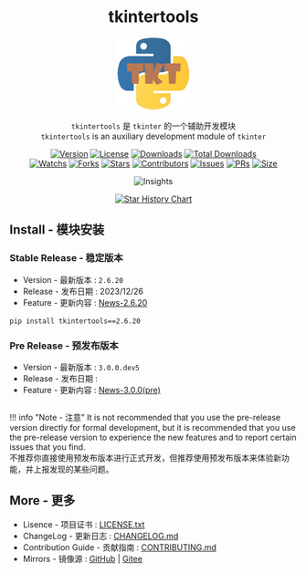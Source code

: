 <h1 align="center">tkintertools</h1>

<p align="center"><img alt="logo" src="logo.png"/></p>

<p align="center">
<code>tkintertools</code> 是 <code>tkinter</code> 的一个辅助开发模块
<br/>
<code>tkintertools</code> is an auxiliary development module of <code>tkinter</code>
</p>

<p align="center">
<a href="."><img alt="Version" src="https://img.shields.io/pypi/v/tkintertools?label=Version" /></a>
<a href="./more/LICENSE"><img alt="License" src="https://img.shields.io/pypi/l/tkintertools?label=License" /></a>
<a href="https://pypistats.org/packages/tkintertools"><img alt="Downloads" src="https://img.shields.io/pypi/dm/tkintertools?label=Downloads&logo=pypi" /></a>
<a href="https://pepy.tech/project/tkintertools"><img alt="Total Downloads" src="https://static.pepy.tech/badge/tkintertools" /></a>
<br/>
<a href="https://github.com/Xiaokang2022/tkintertools/watchers"><img alt="Watchs" src="https://img.shields.io/github/watchers/Xiaokang2022/tkintertools?label=Watchs&logo=github" /></a>
<a href="https://github.com/Xiaokang2022/tkintertools/forks"><img alt="Forks" src="https://img.shields.io/github/forks/Xiaokang2022/tkintertools?label=Forks&logo=github" /></a>
<a href="https://github.com/Xiaokang2022/tkintertools/stargazers"><img alt="Stars" src="https://img.shields.io/github/stars/Xiaokang2022/tkintertools?label=Stars&color=gold&logo=github" /></a>
<a href="https://github.com/Xiaokang2022/tkintertools/graphs/contributors"><img alt="Contributors" src="https://img.shields.io/github/contributors/Xiaokang2022/tkintertools?label=Contributors&logo=github" /></a>
<a href="https://github.com/Xiaokang2022/tkintertools/issues"><img alt="Issues" src="https://img.shields.io/github/issues/Xiaokang2022/tkintertools?label=Issues&logo=github" /></a>
<a href="https://github.com/Xiaokang2022/tkintertools/pulls"><img alt="PRs" src="https://img.shields.io/github/issues-pr/Xiaokang2022/tkintertools?label=PRs&logo=github" /></a>
<a href="https://github.com/Xiaokang2022/tkintertools"><img alt="Size" src="https://img.shields.io/github/languages/code-size/Xiaokang2022/tkintertools?label=Size&logo=github" /></a>
</p>

<p align="center"><img alt="Insights" src="https://repobeats.axiom.co/api/embed/ab8fae686a5a96f91fa71c40c53c189310924f5e.svg" /></p>

<p align="center">
    <a href="https://star-history.com/#Xiaokang2022/tkintertools&Date">
        <picture>
            <source media="(prefers-color-scheme: dark)" srcset="https://api.star-history.com/svg?repos=Xiaokang2022/tkintertools&type=Date&theme=dark" />
            <source media="(prefers-color-scheme: light)" srcset="https://api.star-history.com/svg?repos=Xiaokang2022/tkintertools&type=Date" />
            <img alt="Star History Chart" src="https://api.star-history.com/svg?repos=Xiaokang2022/tkintertools&type=Date" />
        </picture>
    </a>
</p>

## Install - 模块安装

### Stable Release - 稳定版本

- Version - 最新版本 : `2.6.20`
- Release - 发布日期 : 2023/12/26
- Feature - 更新内容 : [News-2.6.20](./news/2.6.20/News.md)

```
pip install tkintertools==2.6.20
```

### Pre Release - 预发布版本

- Version - 最新版本 : `3.0.0.dev5`
- Release - 发布日期 :
- Feature - 更新内容 : [News-3.0.0(pre)](./news/3.0.0/News.md)

```

```

!!! info "Note - 注意"
    It is not recommended that you use the pre-release version directly for formal development, but it is recommended that you use the pre-release version to experience the new features and to report certain issues that you find.  
    不推荐你直接使用预发布版本进行正式开发，但推荐使用预发布版本来体验新功能，并上报发现的某些问题。

## More - 更多

- Lisence - 项目证书 : [LICENSE.txt](./more/LICENSE.md)
- ChangeLog - 更新日志 : [CHANGELOG.md](./more/CHANGELOG.md)
- Contribution Guide - 贡献指南 : [CONTRIBUTING.md](./more/CONTRIBUTING.md)
- Mirrors - 镜像源 : [GitHub](https://github.com/Xiaokang2022/tkintertools) | [Gitee](https://gitee.com/xiaokang-2022/tkintertools)
